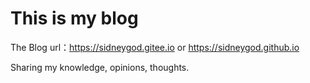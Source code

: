 # This is my blog

The Blog url：https://sidneygod.gitee.io  or  https://sidneygod.github.io

Sharing my knowledge, opinions, thoughts.